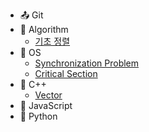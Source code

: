 -	:outbox_tray: Git
-	:nail_care: Algorithm
	-	[기초 정렬](./docs/Algorithm/2019-09-18-basic_sorting.md)
-	:peach: OS
	-	[Synchronization Problem](./docs/OS/2019-09-25-Synchronization.md)
	- [Critical Section](./docs/OS/2019-09-30-CriticalSection_Solution.md)
- :green_apple: C++
	- [Vector](./docs/C++/2019-09-26-vector.md)
-	:lemon: JavaScript
-	:snake: Python
